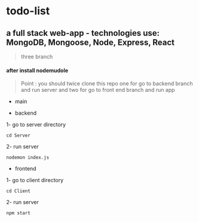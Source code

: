 # todo-list
## a full stack web-app - technologies use: MongoDB, Mongoose, Node, Express, React

> three branch
#### after install nodemudole

> Point : you should twice clone this repo one for go to backend branch and run server and two for go to front end branch and run app

- main

* backend

1- go to server directory
```
cd Server
```
2- run server
```
nodemon index.js
```

+ frontend

1- go to client directory
```
cd Client
```
2- run server
```
npm start
```
